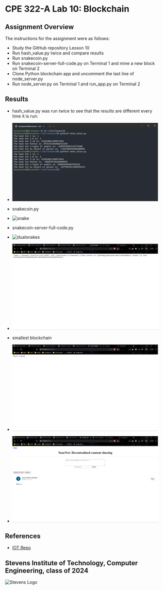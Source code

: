 # CPE 322-A Lab 10: Blockchain


## Assignment Overview 
The instructions for the assignment were as follows:
* Study the GitHub repository Lesson 10
* Run hash_value.py twice and compare results
* Run snakecoin.py
* Run snakecoin-server-full-code.py on Terminal 1 and mine a new block on Terminal 2
* Clone Python blockchain app and uncomment the last line of node_server.py
* Run node_server.py on Terminal 1 and run_app.py on Terminal 2

## Results
* hash_value.py was run twice to see that the results are different every time it is run:
* ![hash](images/hashvalues.png)

* snakecoin.py
* ![snake](images/snakecoing.png)

* snakecoin-server-full-code.py
* ![dualsnakes](images/dualrerminalssnakecoin.png)
* ![snakecoinmine](images/snakecoinmine.png)

* smallest blockchain
* ![mined](images/block1mined.png)
* ![post](images/yournetpost.png)

## References
* [IOT Repo](https://github.com/kevinwlu/iot)

## Stevens Institute of Technology, Computer Engineering, class of 2024
![Stevens Logo](https://web.stevens.edu/news/newspoints/brand-logos/2020/Circular/Stevens-Circular-Logo-2020_RED.png)
